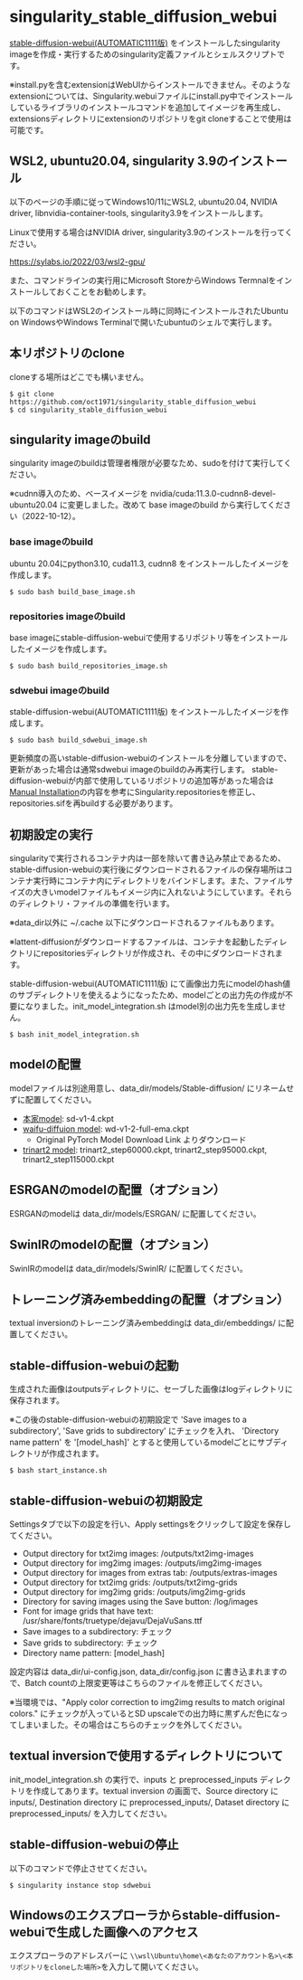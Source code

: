 # singularity_stable_diffusion_webui
[stable-diffusion-webui(AUTOMATIC1111版)](https://github.com/AUTOMATIC1111/stable-diffusion-webui) をインストールしたsingularity imageを作成・実行するためのsingularity定義ファイルとシェルスクリプトです。

※install.pyを含むextensionはWebUIからインストールできません。そのようなextensionについては、Singularity.webuiファイルにinstall.py中でインストールしているライブラリのインストールコマンドを追加してイメージを再生成し、extensionsディレクトリにextensionのリポジトリをgit cloneすることで使用は可能です。
## WSL2, ubuntu20.04, singularity 3.9のインストール
以下のページの手順に従ってWindows10/11にWSL2, ubuntu20.04, NVIDIA driver, libnvidia-container-tools, singularity3.9をインストールします。

Linuxで使用する場合はNVIDIA driver, singularity3.9のインストールを行ってください。

https://sylabs.io/2022/03/wsl2-gpu/

また、コマンドラインの実行用にMicrosoft StoreからWindows Termnalをインストールしておくことをお勧めします。

以下のコマンドはWSL2のインストール時に同時にインストールされたUbuntu on WindowsやWindows Terminalで開いたubuntuのシェルで実行します。
## 本リポジトリのclone
cloneする場所はどこでも構いません。
```
$ git clone https://github.com/oct1971/singularity_stable_diffusion_webui
$ cd singularity_stable_diffusion_webui
```
## singularity imageのbuild
singularity imageのbuildは管理者権限が必要なため、sudoを付けて実行してください。

※cudnn導入のため、ベースイメージを nvidia/cuda:11.3.0-cudnn8-devel-ubuntu20.04 に変更しました。改めて base imageのbuild から実行してください（2022-10-12）。
### base imageのbuild
ubuntu 20.04にpython3.10, cuda11.3, cudnn8 をインストールしたイメージを作成します。
```
$ sudo bash build_base_image.sh
```
### repositories imageのbuild
base imageにstable-diffusion-webuiで使用するリポジトリ等をインストールしたイメージを作成します。
```
$ sudo bash build_repositories_image.sh
```
### sdwebui imageのbuild
stable-diffusion-webui(AUTOMATIC1111版) をインストールしたイメージを作成します。
```
$ sudo bash build_sdwebui_image.sh
```
更新頻度の高いstable-diffusion-webuiのインストールを分離していますので、更新があった場合は通常sdwebui imageのbuildのみ再実行します。
stable-diffusion-webuiが内部で使用しているリポジトリの追加等があった場合は[Manual Installation](https://github.com/AUTOMATIC1111/stable-diffusion-webui/wiki/Install-and-Run-on-NVidia-GPUs#manual-installation)の内容を参考にSingularity.repositoriesを修正し、repositories.sifを再buildする必要があります。

## 初期設定の実行
singularityで実行されるコンテナ内は一部を除いて書き込み禁止であるため、stable-diffusion-webuiの実行後にダウンロードされるファイルの保存場所はコンテナ実行時にコンテナ内にディレクトリをバインドします。また、ファイルサイズの大きいmodelファイルもイメージ内に入れないようにしています。それらのディレクトリ・ファイルの準備を行います。

※data_dir以外に ~/.cache 以下にダウンロードされるファイルもあります。

※lattent-diffusionがダウンロードするファイルは、コンテナを起動したディレクトリにrepositoriesディレクトリが作成され、その中にダウンロードされます。

stable-diffusion-webui(AUTOMATIC1111版) にて画像出力先にmodelのhash値のサブディレクトリを使えるようになったため、modelごとの出力先の作成が不要になりました。init_model_integration.sh はmodel別の出力先を生成しません。
```
$ bash init_model_integration.sh
```
## modelの配置
modelファイルは別途用意し、data_dir/models/Stable-diffusion/ にリネームせずに配置してください。
- [本家model](https://huggingface.co/CompVis/stable-diffusion-v-1-4-original): sd-v1-4.ckpt
- [waifu-diffuion model](https://huggingface.co/hakurei/waifu-diffusion): wd-v1-2-full-ema.ckpt
    - Original PyTorch Model Download Link よりダウンロード
- [trinart2 model](https://huggingface.co/naclbit/trinart_stable_diffusion_v2): trinart2_step60000.ckpt, trinart2_step95000.ckpt, trinart2_step115000.ckpt

## ESRGANのmodelの配置（オプション）
ESRGANのmodelは data_dir/models/ESRGAN/ に配置してください。

## SwinIRのmodelの配置（オプション）
SwinIRのmodelは data_dir/models/SwinIR/ に配置してください。

## トレーニング済みembeddingの配置（オプション）
textual inversionのトレーニング済みembeddingは data_dir/embeddings/ に配置してください。

## stable-diffusion-webuiの起動
生成された画像はoutputsディレクトリに、セーブした画像はlogディレクトリに保存されます。

※この後のstable-diffusion-webuiの初期設定で 'Save images to a subdirectory', 'Save grids to subdirectory' にチェックを入れ、 'Directory name pattern' を '[model_hash]' とすると使用しているmodelごとにサブディレクトリが作成されます。
```
$ bash start_instance.sh
```

## stable-diffusion-webuiの初期設定
Settingsタブで以下の設定を行い、Apply settingsをクリックして設定を保存してください。
- Output directory for txt2img images: /outputs/txt2img-images
- Output directory for img2img images: /outputs/img2img-images
- Output directory for images from extras tab: /outputs/extras-images
- Output directory for txt2img grids: /outputs/txt2img-grids
- Output directory for img2img grids: /outputs/img2img-grids
- Directory for saving images using the Save button: /log/images
- Font for image grids that have text: /usr/share/fonts/truetype/dejavu/DejaVuSans.ttf
- Save images to a subdirectory: チェック
- Save grids to subdirectory: チェック
- Directory name pattern: [model_hash]

設定内容は data_dir/ui-config.json, data_dir/config.json に書き込まれますので、Batch countの上限変更等はこちらのファイルを修正してください。

※当環境では、"Apply color correction to img2img results to match original colors." にチェックが入っているとSD upscaleでの出力時に黒ずんだ色になってしまいました。その場合はこちらのチェックを外してください。

## textual inversionで使用するディレクトリについて
init_model_integration.sh の実行で、inputs と preprocessed_inputs ディレクトリを作成してあります。textual inversion の画面で、Source directory に inputs/, Destination directory に preprocessed_inputs/, Dataset directory に preprocessed_inputs/ を入力してください。

## stable-diffusion-webuiの停止
以下のコマンドで停止させてください。
```
$ singularity instance stop sdwebui
```
## Windowsのエクスプローラからstable-diffusion-webuiで生成した画像へのアクセス
エクスプローラのアドレスバーに `\\wsl\Ubuntu\home\<あなたのアカウント名>\<本リポジトリをcloneした場所>`を入力して開いてください。
